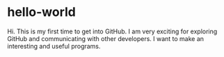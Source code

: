 # hello-world

Hi. This is my first time to get into GitHub.
I am very exciting for exploring GitHub and communicating with other developers.
I want to make an interesting and useful programs. 
